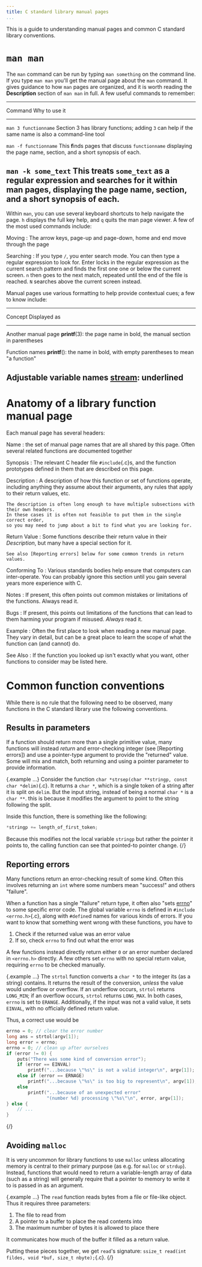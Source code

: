 ```yaml
---
title: C standard library manual pages
...
```


This is a guide to understanding manual pages and common C standard library conventions.

# `man man`

The `man` command can be run by typing `man something` on the command line.
If you type `man man` you'll get the manual page about the `man` command.
It gives guidance to how `man` pages are organized, and it is worth reading the **Description** section of `man man` in full.
A few useful commands to remember:

--------------------------------------------------------------------------------
Command                         Why to use it
------------------------------- ------------------------------------------------
`man 3 functionname`            Section 3 has library functions; adding `3` can
                                help if the same name is also a command-line
                                tool

`man -f functionname`           This **f**inds pages that discuss `functionname`
                                displaying the page name, section, and a short
                                synopsis of each.

`man -k some_text`              This treats `some_text` as a regular expression
                                and searches for it within man pages,
                                displaying the page name, section, and a short
                                synopsis of each.
--------------------------------------------------------------------------------

Within `man`, you can use several keyboard shortcuts to help navigate the page.
`h` displays the full key help, and `q` quits the man page viewer.
A few of the most used commands include:

Moving
:   The arrow keys, page-up and page-down, home and end move through the page

Searching
:   If you type `/`, you enter search mode.
    You can then type a regular expression to look for.
    Enter locks in the regular expression as the current search pattern and finds the first one one or below the current screen.
    `n` then goes to the next match, repeated until the end of the file is reached.
    `N` searches above the current screen instead.

Manual pages use various formatting to help provide contextual cues;
a few to know include:

--------------------------------------------------------------------------------
Concept                         Displayed as
------------------------------- ------------------------------------------------
Another manual page             **printf**(3): the page name in bold,
                                the manual section in parentheses

Function names                  **printf**(): the name in bold,
                                with empty parentheses to mean "a function"

Adjustable variable names       <u>stream</u>: underlined
--------------------------------------------------------------------------------



# Anatomy of a library function manual page

Each manual page has several headers:

Name
:   the set of manual page names that are all shared by this page.
    Often several related functions are documented together

Synopsis
:   The relevant C header file `#include`{.c}s,
    and the function prototypes defined in them that are described on this page.

Description
:   A description of how this function or set of functions operate,
    including anything they assume about their arguments,
    any rules that apply to their return values, etc.
    
    The description is often long enough to have multiple subsections with their own headers.
    In these cases it is often not feasible to put them in the single correct order,
    so you may need to jump about a bit to find what you are looking for.

Return Value
:   Some functions describe their return value in their *Description*,
    but many have a special section for it.
    
    See also [Reporting errors] below for some common trends in return values.

Conforming To
:   Various standards bodies help ensure that computers can inter-operate.
    You can probably ignore this section until you gain several years more experience with C.

Notes
:   If present, this often points out common mistakes
    or limitations of the functions.
    Always read it.

Bugs
:   If present, this points out limitations of the functions that can lead to them harming your program if misused.
    *Always* read it.

Example
:   Often the first place to look when reading a new manual page.
    They vary in detail, but can be a great place to learn the scope of what the function can (and cannot) do.

See Also
:   If the function you looked up isn't exactly what you want,
    other functions to consider may be listed here.


# Common function conventions

While there is no rule that the following need to be observed,
many functions in the C standard library use the following conventions.

## Results in parameters

If a function should return more than a single primitive value,
many functions will instead *return* and error-checking integer (see [Reporting errors])
and use a pointer-type argument to provide the "returned" value.
Some will mix and match, both returning and using a pointer parameter to provide information.

{.example ...}
Consider the function `char *strsep(char **stringp, const char *delim)`{.c}.
It returns a `char *`, which is a single token of a string after it is split on `delim`.
But the input string, instead of being a normal `char *` is a `char **`.
this is because it modifies the argument to point to the string following the split.

Inside this function, there is something like the following:

````c
*stringp += length_of_first_token;
````

Because this modifies not the local variable `stringp` but rather the pointer it points to,
the calling function can see that pointed-to pointer change.
{/}

## Reporting errors

Many functions return an error-checking result of some kind.
Often this involves returning an `int` where some numbers mean "success!" and others "failure".

When a function has a single "failure" return type, it often also "sets <u>errno</u>" to some specific error code.
The global variable `errno` is defined in `#include <errno.h>`{.c}, along with `#define`d names for various kinds of errors.
If you want to know that something went wrong with these functions, you have to 

1. Check if the returned value was an error value
2. If so, check `errno` to find out what the error was

A few functions instead directly return either `0` or an error number declared in `<errno.h>` directly.
A few others set `errno` with no special return value, requiring `errno` to be checked manually.

{.example ...}
The `strtol` function
converts a `char *` to the integer its (as a string) contains.
It returns the result of the conversion, *unless* the value would underflow or overflow.
If an underflow occurs, `strtol` returns `LONG_MIN`; if  an  overflow occurs, `strtol` returns `LONG_MAX`.  In both cases, `errno` is set to `ERANGE`.
Additionally, if the input was not a valid value, it sets `EINVAL`, with no officially defined return value.

Thus, a correct use would be

````c
errno = 0; // clear the error number
long ans = strtol(argv[1]);
long error = errno;
errno = 0; // clean up after ourselves
if (error != 0) {
    puts("There was some kind of conversion error");
    if (error == EINVAL)
        printf("...because \"%s\" is not a valid integer\n", argv[1]);
    else if (error == ERNAGE)
        printf("...because \"%s\" is too big to represent\n", argv[1]);
    else
        printf("...because of an unexpected error" 
               "(number %d) processing \"%s\"\n", error, argv[1]);
} else { 
    // ...
}
````
{/}

## Avoiding `malloc`

It is very uncommon for library functions to use `malloc`
unless allocating memory is central to their primary purpose (as e.g. for `malloc` or `strdup`).
Instead, functions that would need to return a variable-length array of data (such as a string)
will generally require that a pointer to memory to write it to is passed in as an argument.

{.example ...}
The `read` function reads bytes from a file or file-like object.
Thus it requires three parameters:

1. The file to read from
2. A pointer to a buffer to place the read contents into
3. The maximum number of bytes it is allowed to place there

It communicates how much of the buffer it filled as a return value.

Putting these pieces together, we get `read`'s signature: `ssize_t read(int fildes, void *buf, size_t nbyte);`{.c}.
{/}

